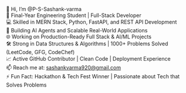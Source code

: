 👋 Hi, I’m @P-S-Sashank-varma  
🚀 Final-Year Engineering Student | Full-Stack Developer  
💻 Skilled in MERN Stack, Python, FastAPI, and REST API Development  
🤖 Building AI Agents and Scalable Real-World Applications  
🌐 Working on Production-Ready Full Stack & AI/ML Projects  
🛠️ Strong in Data Structures & Algorithms | 1000+ Problems Solved (LeetCode, GFG, CodeChef)  
📈 Active GitHub Contributor | Clean Code | Deployment Experience  
📫 Reach me at: sashankvarma920@gmail.com  
⚡ Fun Fact: Hackathon & Tech Fest Winner | Passionate about Tech that Solves Problems
